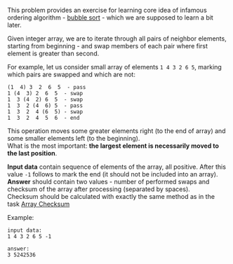 This problem provides an exercise for learning core idea of infamous ordering algorithm - [bubble sort](./bubble-sort) - which
we are supposed to learn a bit later.

Given integer array, we are to iterate through all pairs of neighbor elements, starting from beginning -
and swap members of each pair where first element is greater than second.

For example, let us consider small array of elements `1 4 3 2 6 5`, marking which pairs are swapped and which are not:

	(1  4) 3  2  6  5  - pass
	1 (4  3) 2  6  5  - swap
	1  3 (4  2) 6  5  - swap
	1  3  2 (4  6) 5  - pass
	1  3  2  4 (6  5) - swap
	1  3  2  4  5  6  - end

This operation moves some greater elements right (to the end of array) and some smaller elements left (to the
beginning).  
What is the most important: **the largest element is necessarily moved to the last position**.

**Input data** contain sequence of elements of the array, all positive. After this value `-1` follows to mark the end
(it should not be included into an array).  
**Answer** should contain two values - number of performed swaps and checksum of the array after
processing (separated by spaces).  
Checksum should be calculated with exactly the same method as in
the task [Array Checksum](./array-checksum)

Example:

	input data:
	1 4 3 2 6 5 -1
	
	answer:
	3 5242536
